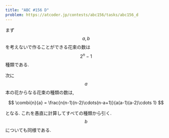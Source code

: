 ```yaml
---
title: "ABC #156 D"
problem: https://atcoder.jp/contests/abc156/tasks/abc156_d
---
```

まず $$ a, b $$ を考えないで作ることができる花束の数は $$ 2^n - 1 $$ 種類である.

次に $$ a $$ 本の花からなる花束の種類の数は,

$$
\combi{n}{a} = \frac{n(n-1)(n-2)\cdots(n-a+1)}{a(a-1)(a-2)\cdots 1}
$$

となる. これを愚直に計算してすべての種類から引く. $$ b $$ についても同様である.
